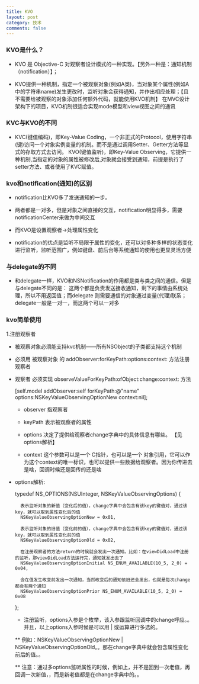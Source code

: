 ```yaml
---
title: KVO
layout: post
category: 技术
comments: false
---
```


### KVO是什么？

* KVO 是 Objective-C 对观察者设计模式的一种实现。【另外一种是：通知机制（notification）】；

* KVO提供一种机制，指定一个被观察对象(例如A类)，当对象某个属性(例如A中的字符串name)发生更改时，监听对象会获得通知，并作出相应处理；【且不需要给被观察的对象添加任何额外代码，就能使用KVO机制】
在MVC设计架构下的项目，KVO机制很适合实现mode模型和view视图之间的通讯


### KVC与KVO的不同

* KVC(键值编码)，即Key-Value Coding，一个非正式的Protocol，使用字符串(键)访问一个对象实例变量的机制。而不是通过调用Setter、Getter方法等显式的存取方式去访问。
KVO(键值监听)，即Key-Value Observing，它提供一种机制,当指定的对象的属性被修改后,对象就会接受到通知，前提是执行了setter方法、或者使用了KVC赋值。


### kvo和notification(通知)的区别

* notification比KVO多了发送通知的一步。

* 两者都是一对多，但是对象之间直接的交互，notification明显得多，需要notificationCenter来做为中间交互

* 而KVO是设置观察者->处理属性变化

* notification的优点是监听不局限于属性的变化，还可以对多种多样的状态变化进行监听，监听范围广，例如键盘、前后台等系统通知的使用也更显灵活方便


### 与delegate的不同

* 和delegate一样，KVO和NSNotification的作用都是类与类之间的通信。但是与delegate不同的是：
这两个都是负责发送接收通知，剩下的事情由系统处理，所以不用返回值；而delegate 则需要通信的对象通过变量(代理)联系；
delegate一般是一对一，而这两个可以一对多


### kvo简单使用

1.注册观察者

* 被观察对象必须能支持kvc机制——所有NSObject的子类都支持这个机制

* 必须用 被观察对象 的 addObserver:forKeyPath:options:context: 方法注册观察者

* 观察者 必须实现 observeValueForKeyPath:ofObject:change:context: 方法


    [self.model addObserver:self forKeyPath:@"name" options:NSKeyValueObservingOptionNew context:nil];

    - observer 指观察者

    - keyPath 表示被观察者的属性

    - options 决定了提供给观察者change字典中的具体信息有哪些。 【见options解析】

    - context 这个参数可以是一个 C指针，也可以是一个 对象引用，它可以作为这个context的唯一标识，也可以提供一些数据给观察者。因为你传进去是啥，回调时候还是回传的还是啥


* options解析:

    typedef NS_OPTIONS(NSUInteger, NSKeyValueObservingOptions) {
    
        表示监听对象的新值（变化后的值），change字典中会包含有该key的键值对，通过该key，就可以取到属性变化后的值
        NSKeyValueObservingOptionNew = 0x01,

        表示监听对象的旧值（变化前的值），change字典中会包含有该key的键值对，通过该key，就可以取到属性变化前的值
        NSKeyValueObservingOptionOld = 0x02,

        在注册观察者的方法return的时候就会发出一次通知。比如：在viewDidLoad中注册的监听，那viewDidLoad方法运行完，通知就发出去了
        NSKeyValueObservingOptionInitial NS_ENUM_AVAILABLE(10_5, 2_0) = 0x04,

        会在值发生改变前发出一次通知，当然改变后的通知依旧还会发出，也就是每次change都会有两个通知
        NSKeyValueObservingOptionPrior NS_ENUM_AVAILABLE(10_5, 2_0) = 0x08
        
    };
    
    
   * 注册监听，options入参是个枚举，该入参跟监听回调中的change呼应。。并且，以上options入参时候是可以用 | 或运算进行多选的。
   
   ** 例如：NSKeyValueObservingOptionNew | NSKeyValueObservingOptionOld。。那在change字典中就会包含属性变化前后的值。。
   
   ** 注意：通过多options监听属性的时候，例如上，并不是回到一次老值，再回调一次新值，，而是新老值都是在change字典中的。。




